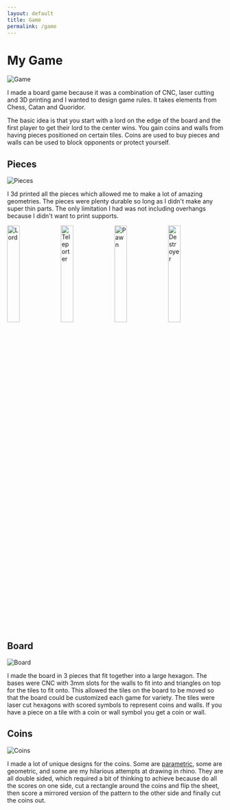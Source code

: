 ```yaml
---
layout: default
title: Game
permalink: /game
---
```


# My Game
<div class="clearfix">
    <img alt="Game" src="/sebsite/images/game.jpg" class="rightfloat">
    <p>I made a board game because it was a combination of CNC, laser cutting and 3D printing and I wanted to design game rules. It takes elements from Chess, Catan and Quoridor.</p>
    <p>The basic idea is that you start with a lord on the edge of the board and the first player to get their lord to the center wins. You gain coins and walls from having pieces positioned on certain tiles. Coins are used to buy pieces and walls can be used to block opponents or protect yourself.</p>
</div>

## Pieces
<div class="clearfix">
    <img alt="Pieces" src="/sebsite/images/gamepieces.jpg" class="rightfloat">
    <p>I 3d printed all the pieces which allowed me to make a lot of amazing geometries. The pieces were plenty durable so long as I didn't make any super thin parts. The only limitation I had was not including overhangs because I didn't want to print supports.</p>
</div>

<div>
    <img alt="Lord" src="/sebsite/images/gamelord.jpg"  width="24%" style="vertical-align: bottom">
    <img alt="Teleporter" src="/sebsite/images/gameteleporter.jpg" width="24%" style="vertical-align: bottom">
    <img alt="Pawn" src="/sebsite/images/gamepawn.jpg" width="24%" style="vertical-align: bottom">
    <img alt="Destroyer" src="/sebsite/images/gamedestroyer.jpg" width="24%" style="vertical-align: bottom">
</div>

## Board
<div class="clearfix">
    <img alt="Board" src="/sebsite/images/gameboard.jpg" class="rightfloat">
    <p>I made the board in 3 pieces that fit together into a large hexagon. The bases were CNC with 3mm slots for the walls to fit into and triangles on top for the tiles to fit onto. This allowed the tiles on the board to be moved so that the board could be customized each game for variety. The tiles were laser cut hexagons with scored symbols to represent coins and walls. If you have a piece on a tile with a coin or wall symbol you get a coin or wall.</p>
</div>

## Coins
<div class="clearfix">
    <img alt="Coins" src="/sebsite/images/gamecoins.jpg" class="rightfloat">
    <p>I made a lot of unique designs for the coins. Some are <a href="/sebsite/parametric">parametric</a>, some are geometric, and some are my hilarious attempts at drawing in rhino. They are all double sided, which required a bit of thinking to achieve because do all the scores on one side, cut a rectangle around the coins and flip the sheet, then score a mirrored version of the pattern to the other side and finally cut the coins out.</p>
</div>

